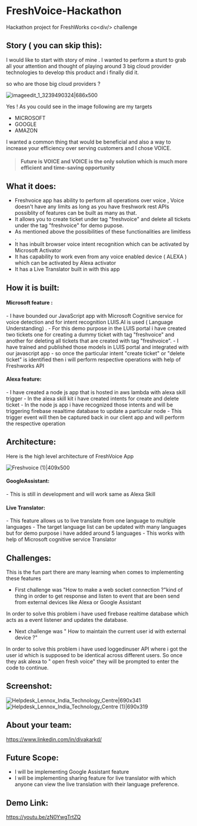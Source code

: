 # FreshVoice-Hackathon
Hackathon project for FreshWorks co&lt;div/> challenge


## Story ( you can skip this):
I would like to start with story of mine . I wanted to perform a stunt to grab all your attention and thought of playing around 3 big cloud provider technologies to develop this product and i finally did it.

so who are those big cloud providers ?

![imageedit_1_3239490324|686x500](https://dhcdn1.fra1.cdn.digitaloceanspaces.com/uploads/db3823/original/1X/d96eaa14eadd6f0a2353564732388222a619a1c7.png) 

Yes ! As you could see in the image  following are my targets
- MICROSOFT 
- GOOGLE 
- AMAZON

I wanted a common thing that would be beneficial and also a way to increase your efficiency over serving customers and I chose VOICE. 

> <h4><strong>Future is VOICE and VOICE is the only solution which is much more efficient and time-saving opportunity </strong></h4>

## What it does:
- Freshvoice app has ability to perform all operations over voice , Voice doesn't have any limits as long as you have freshwork rest APIs possiblity of features can be built as many as that.
- It allows you to create ticket under tag "freshvoice" and delete all tickets under the tag "freshvoice" for demo pupose.
- As mentioned above the possibilities of these functionalities are limitless .
- It has inbuilt browser voice intent recognition which can be activated by Microsoft Activator
- It has capability to work even from any voice enabled device ( ALEXA ) which can be activated by Alexa 
activator
- It has a Live Translator built in with this app


## How it is built:
<h4>Microsoft feature :</h4>
- I have bounded our JavaScript app with Microsoft Cognitive service for voice detection and for intent recognition LUIS.AI is used ( Language Understanding) .
- For this demo purpose in the LUIS portal i have created two tickets one for creating a dummy ticket with tag "freshvoice" and another for deleting all tickets that are created with tag "freshvoice".
- I have trained and published those models in LUIS portal and integrated with our javascript app
- so once the particular intent "create ticket" or "delete ticket" is identified then i will perform respective operations with help of Freshworks API

<h4>Alexa feature:</h4>
- I have created a node js app that is hosted in aws lambda with alexa skill trigger 
- In the alexa skill kit i have created intents for create and delete ticket
- In the node js app i have recognized those intents and will be triggering firebase reaaltime 
database to update a particular node
- This trigger event will then be captured back in our client app and will perform the respective 
operation

## Architecture:
Here is the high level architecture of FreshVoice App 

![Freshvoice (1)|409x500](https://dhcdn1.fra1.cdn.digitaloceanspaces.com/uploads/db3823/original/1X/cd7635e38ea5b3cdc26be1b261ab2e5f585df27a.jpeg)

<h4>GoogleAssistant:</h4>
- This is still in development and will work same as Alexa Skill

<h4>Live Translator:</h4>
- This feature allows us to live translate from one language to multiple languages
- The target language list can be updated with many languages but for demo purpose
i have added around 5 languages
- This works with help of Microsoft cognitive service Translator


## Challenges:
This is the fun part there are many learning when comes to implementing these features

- First challenge was "How to make a web socket connection ?"kind of thing in order to get response
and listen to event that are been send from external devices like Alexa or Google Assistant

In order to solve this problem i have used firebase realtime database which acts as a event listener and updates the database.

- Next challenge was " How to maintain the current user id with external device ?"  

In order to solve this problem i have used loggedinuser API where i got the user id which is supposed to be identical across different users. So once they ask alexa to " open fresh voice" they will be prompted
to enter the code to continue.
## Screenshot:
![Helpdesk_Lennox_India_Technology_Centre|690x341](https://dhcdn1.fra1.cdn.digitaloceanspaces.com/uploads/db3823/optimized/1X/3b85e0ff0ad107c74c9734ff2b7608198f060850_2_1035x511.png) 
![Helpdesk_Lennox_India_Technology_Centre (1)|690x319](https://dhcdn1.fra1.cdn.digitaloceanspaces.com/uploads/db3823/optimized/1X/9fdcd9a40d50be689d8083b479d288fc8875af72_2_1035x478.png) 

## About your team:
https://www.linkedin.com/in/divakarkd/

## Future Scope:
- I will be implementing Google Assistant feature
- I will be implementing sharing feature for live translator with which anyone 
can view the live translation with their language preference.

## Demo Link:
https://youtu.be/zN0YwgTrtZQ
